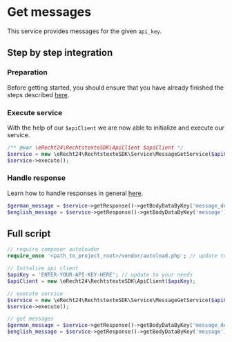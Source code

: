 # Get messages
This service provides messages for the given `api_key`.

## Step by step integration
### Preparation
Before getting started, you should ensure that you have already finished the steps described [here](../preparation.md).

### Execute service
With the help of our `$apiClient` we are now able to initialize and execute our service.
```php
/** @var \eRecht24\RechtstexteSDK\ApiClient $apiClient */
$service = new \eRecht24\RechtstexteSDK\Service\MessageGetService($apiClient);
$service->execute();
```

### Handle response
Learn how to handle responses in general [here](../handle_api_responses.md).

```php
$german_message = $service->getResponse()->getBodyDataByKey('message_de');
$english_message = $service->getResponse()->getBodyDataByKey('message');
```

## Full script

```php
// require composer autoloader
require_once '<path_to_project_root>/vendor/autoload.php'; // update to your needs

// Initalize api client
$apiKey = 'ENTER-YOUR-API-KEY-HERE'; // update to your needs
$apiClient = new \eRecht24\RechtstexteSDK\ApiClient($apiKey);

// execute service
$service = new \eRecht24\RechtstexteSDK\Service\MessageGetService($apiClient);
$service->execute();

// get messages
$german_message = $service->getResponse()->getBodyDataByKey('message_de');
$english_message = $service->getResponse()->getBodyDataByKey('message');
```